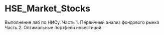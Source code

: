 # HSE_Market_Stocks

Выполнение лаб по НИСу. 
Часть 1. Первичный анализ фондового рынка
Часть 2. Оптимальные портфели инвестиций
